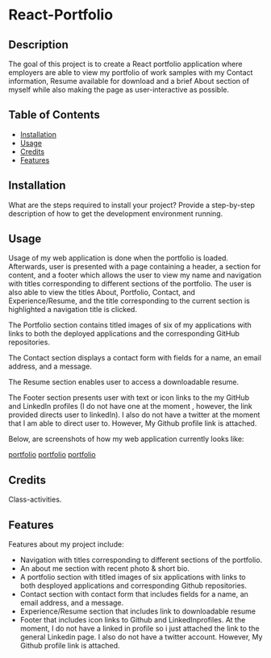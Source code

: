 # React-Portfolio

## Description

The goal of this project is to create a React portfolio application where employers are able to view my portfolio of work samples with my Contact information, Resume available for download and a brief About section of myself while also making the page as user-interactive as possible.

## Table of Contents

- [Installation](#installation)
- [Usage](#usage)
- [Credits](#credits)
- [Features](#features)


## Installation

What are the steps required to install your project? Provide a step-by-step description of how to get the development environment running.

## Usage
Usage of my web application is done when the portfolio is loaded. Afterwards, user is presented with a page containing a header, a section for content, and a footer which allows the user to view my name and navigation with titles corresponding to different sections of the portfolio. The user is also able to view the titles About, Portfolio, Contact, and Experience/Resume, and the title corresponding to the current section is highlighted
 a navigation title is clicked.

The Portfolio section contains titled images of six of my applications with links to both the deployed applications and the corresponding GitHub repositories.

The Contact section displays a contact form with fields for a name, an email address, and a message.

The Resume section enables user to access a downloadable resume.

The Footer section presents user with text or icon links to the my GitHub and LinkedIn profiles (I do not have one at the moment , however, the link provided directs user to linkedIn). I also do not have a twitter at the moment that I am able to direct user to. However, My Github profile link is attached.

Below, are screenshots of how my web application currently looks like:

[portfolio](Assets/React-portfolio1.png)
[portfolio](Assets/React-portfolio2.png)
[portfolio](Assets/React-portfolio3.png)


    

## Credits

Class-activities.


## Features

Features about my project include:

- Navigation with titles corresponding to different sections of the portfolio.
- An about me section with recent photo & short bio.
- A portfolio section with titled images of six applications with links to both desployed applications and corresponding Github repositories.
- Contact section with contact form that includes fields for a name, an email address, and a message.
- Experience/Resume section that includes link to downloadable resume
- Footer that includes icon links to Github and LinkedInprofiles. At the moment, I do not have a linked in profile so i just attached the link to the general Linkedin page. I also do not have a twitter account. However, My Github profile link is attached.






